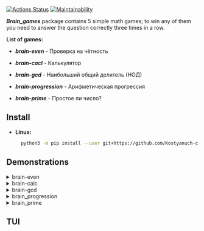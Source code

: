 [![Actions Status](https://github.com/Kostyanuch-c/python-project-49/actions/workflows/hexlet-check.yml/badge.svg)](https://github.com/Kostyanuch-c/python-project-49/actions)
[![Maintainability](https://api.codeclimate.com/v1/badges/aac79767b858ddc9654e/maintainability)](https://codeclimate.com/github/Kostyanuch-c/python-project-49/maintainability)


  
***Brain_games*** package contains 5 simple math games; to win any of them you need to answer the question correctly three times in a row. 

**List of games:**

* ***brain-even*** - Проверка на чётность

* ***brain-cacl*** - Калькулятор

* ***brain-gcd*** - Наибольший общий делитель (НОД)   

* ***brain-progression*** - Арифметическая прогрессия

* ***brain-prime*** - Простое ли число?

## Install
+ **Linux:**
  ```bash
    python3 -m pip install --user git+https://github.com/Kostyanuch-c/python-project-49.git
  ```

## Demonstrations
<details>

<summary>brain-even</summary>

![first](https://github.com/Kostyanuch-c/python-project-49/assets/98832310/5cb2b81e-48da-429a-863e-144c6390c8f8)

</details>


<details>

<summary>brain-calc</summary>

![second](https://github.com/Kostyanuch-c/python-project-49/assets/98832310/46d9a6f9-43b9-4a7c-bd2e-3b19ea4e685a)

</details>


<details>

<summary>brain-gcd</summary>

![trhee](https://github.com/Kostyanuch-c/python-project-49/assets/98832310/42a44a09-5a3b-482b-b21b-dd2469a3bc95)

</details>

<details>

<summary>brain_progression</summary>

![fourh](https://github.com/Kostyanuch-c/python-project-49/assets/98832310/e6c172e3-3d75-4356-9d13-d6ed0cad3eed)

</details>

<details>

<summary>brain_prime</summary>

![fifth](https://github.com/Kostyanuch-c/python-project-49/assets/98832310/1cd45276-d8af-49e5-93a9-4c1387a95544)

</details>

## TUI

